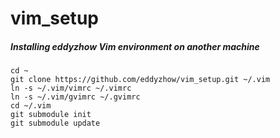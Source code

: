 vim_setup
=========
##### Installing eddyzhow Vim environment on another machine

```
cd ~
git clone https://github.com/eddyzhow/vim_setup.git ~/.vim
ln -s ~/.vim/vimrc ~/.vimrc
ln -s ~/.vim/gvimrc ~/.gvimrc
cd ~/.vim
git submodule init
git submodule update
```
